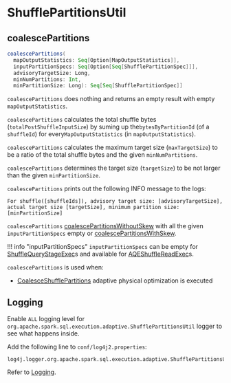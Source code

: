 # ShufflePartitionsUtil

## <span id="coalescePartitions"> coalescePartitions

```scala
coalescePartitions(
  mapOutputStatistics: Seq[Option[MapOutputStatistics]],
  inputPartitionSpecs: Seq[Option[Seq[ShufflePartitionSpec]]],
  advisoryTargetSize: Long,
  minNumPartitions: Int,
  minPartitionSize: Long): Seq[Seq[ShufflePartitionSpec]]
```

`coalescePartitions` does nothing and returns an empty result with empty `mapOutputStatistics`.

`coalescePartitions` calculates the total shuffle bytes (`totalPostShuffleInputSize`) by suming up the`bytesByPartitionId` (of a `shuffleId`) for every`MapOutputStatistics` (in `mapOutputStatistics`).

`coalescePartitions` calculates the maximum target size (`maxTargetSize`) to be a ratio of the total shuffle bytes and the given `minNumPartitions`.

`coalescePartitions` determines the target size (`targetSize`) to be not larger than the given `minPartitionSize`.

`coalescePartitions` prints out the following INFO message to the logs:

```text
For shuffle([shuffleIds]), advisory target size: [advisoryTargetSize],
actual target size [targetSize], minimum partition size: [minPartitionSize]
```

`coalescePartitions` [coalescePartitionsWithoutSkew](#coalescePartitionsWithoutSkew) with all the given `inputPartitionSpecs` empty or [coalescePartitionsWithSkew](#coalescePartitionsWithSkew).

!!! info "inputPartitionSpecs"
    `inputPartitionSpecs` can be empty for [ShuffleQueryStageExec](../physical-operators/ShuffleQueryStageExec.md)s and available for [AQEShuffleReadExec](../physical-operators/AQEShuffleReadExec.md)s.

`coalescePartitions` is used when:

* [CoalesceShufflePartitions](../physical-optimizations/CoalesceShufflePartitions.md) adaptive physical optimization is executed

## Logging

Enable `ALL` logging level for `org.apache.spark.sql.execution.adaptive.ShufflePartitionsUtil` logger to see what happens inside.

Add the following line to `conf/log4j2.properties`:

```text
log4j.logger.org.apache.spark.sql.execution.adaptive.ShufflePartitionsUtil=ALL
```

Refer to [Logging](../spark-logging.md).
